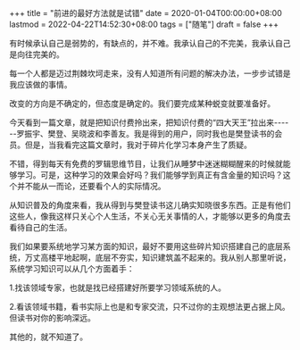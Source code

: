 +++
title = "前进的最好方法就是试错"
date = 2020-01-04T00:00:00+08:00
lastmod = 2022-04-22T14:52:30+08:00
tags = ["随笔"]
draft = false
+++

有时候承认自己是弱势的，有缺点的，并不难。我承认自己的不完美，我承认自己是向往完美的。

每一个人都是迈过荆棘坎坷走来，没有人知道所有问题的解决办法，一步步试错是我应该做的事情。

改变的方向是不确定的，但态度是确定的。我们要完成某种蜕变就要准备好。

今天看到一篇文章，就是把知识付费拎出来，把知识付费的“四大天王”拉出来------罗振宇、樊登、吴晓波和李善友。我是得到的用户，同时我也是樊登读书的会员。但是，当我看完这篇文章时，我对于碎片化学习本身产生了质疑。

不错，得到每天有免费的罗辑思维节目，让我们从睡梦中迷迷糊糊醒来的时候就能够学习。可是，这种学习的效果会好吗？我们能够学到真正有含金量的知识吗？这个并不能从一而论，还要看个人的实际情况。

从知识普及的角度来看，我从得到与樊登读书这儿确实知晓很多东西。正是有他们这些人，像我这样只关心个人生活，不关心无关事情的人，才能够以更多的角度去看待自己的生活。

我们如果要系统地学习某方面的知识，最好不要用这些碎片知识搭建自己的底层系统，万丈高楼平地起啊，底层不夯实，知识建筑盖不起来的。我从别人那里听说，系统学习知识可以从几个方面着手：

1.找该领域专家，也就是找已经搭建好所要学习领域系统的人。

2.看该领域书籍，看书实际上也是和专家交流，只不过你的主观想法更占据上风。但读书对你的影响深远。

其他的，就不知道了。
